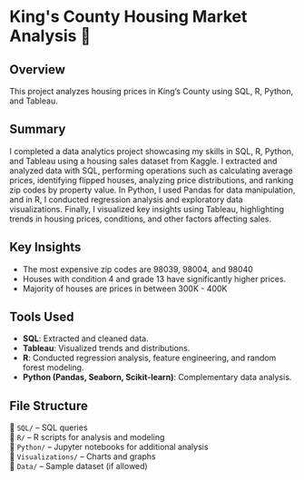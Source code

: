 # King's County Housing Market Analysis 🏡

## Overview
This project analyzes housing prices in King’s County using SQL, R, Python, and Tableau. 

## Summary
I completed a data analytics project showcasing my skills in SQL, R, Python, and Tableau using a housing sales dataset from Kaggle. I extracted and analyzed data with SQL, performing operations such as calculating average prices, identifying flipped houses, analyzing price distributions, and ranking zip codes by property value. In Python, I used Pandas for data manipulation, and in R, I conducted regression analysis and exploratory data visualizations. Finally, I visualized key insights using Tableau, highlighting trends in housing prices, conditions, and other factors affecting sales.

## Key Insights
- The most expensive zip codes are 98039, 98004, and 98040
- Houses with condition 4 and grade 13 have significantly higher prices.
- Majority of houses are prices in between 300K - 400K

## Tools Used
- **SQL**: Extracted and cleaned data.
- **Tableau**: Visualized trends and distributions.
- **R**: Conducted regression analysis, feature engineering, and random forest modeling.
- **Python (Pandas, Seaborn, Scikit-learn)**: Complementary data analysis.

## File Structure
📂 `SQL/` – SQL queries  
📂 `R/` – R scripts for analysis and modeling  
📂 `Python/` – Jupyter notebooks for additional analysis  
📂 `Visualizations/` – Charts and graphs  
📂 `Data/` – Sample dataset (if allowed)  

